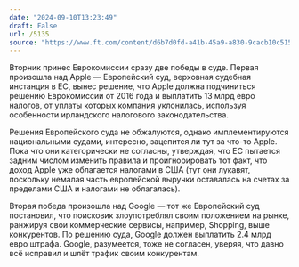 ```yaml
---
date: "2024-09-10T13:23:49"
draft: False
url: /5135
source: "https://www.ft.com/content/d6b7d0fd-a41b-45a9-a830-9cacb10c5151"
---
```


Вторник принес Еврокомиссии сразу две победы в суде. Первая произошла над Apple — Европейский суд, верховная судебная инстанция в ЕС, вынес решение, что Apple должна подчиниться решению Еврокомиссии от 2016 года и выплатить 13 млрд евро налогов, от уплаты которых компания уклонилась, используя особенности ирландского налогового законодательства.

Решения Европейского суда не обжалуются, однако имплементируются национальными судами, интересно, зацепится ли тут за что-то Apple. Пока что они категорически не согласны, утверждая, что ЕС пытается задним числом изменить правила и проигнорировать тот факт, что доход Apple уже облагается налогами в США (тут они лукавят, поскольку немалая часть европейской выручки оставалась на счетах за пределами США и налогами не облагалась).  

Вторая победа произошла над Google — тот же Европейский суд постановил, что поисковик злоупотреблял своим положением на рынке, ранжируя свои коммерческие сервисы, например, Shopping, выше конкурентов. По решению суда, Google должен выплатить 2.4 млрд евро штрафа. Google, разумеется, тоже не согласен, уверяя, что давно всё исправил и шлёт трафик своим конкурентам.
